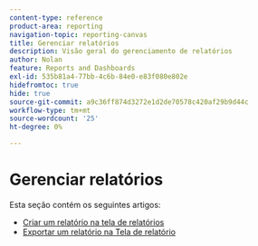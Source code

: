 ```yaml
---
content-type: reference
product-area: reporting
navigation-topic: reporting-canvas
title: Gerenciar relatórios
description: Visão geral do gerenciamento de relatórios
author: Nolan
feature: Reports and Dashboards
exl-id: 535b81a4-77bb-4c6b-84e0-e83f080e802e
hidefromtoc: true
hide: true
source-git-commit: a9c36ff874d3272e1d2de70578c420af29b9d44c
workflow-type: tm+mt
source-wordcount: '25'
ht-degree: 0%

---
```



# Gerenciar relatórios

Esta seção contém os seguintes artigos:

* [Criar um relatório na tela de relatórios](../../../reports-and-dashboards/reporting-canvas/manage-reports/build-report.md)
* [Exportar um relatório na Tela de relatório](../../../reports-and-dashboards/reporting-canvas/manage-reports/export-report.md)
